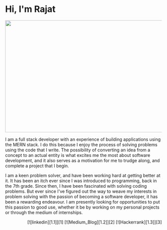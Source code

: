 # Hi, I'm Rajat

<img src= "https://media.giphy.com/media/XEfobFYazqawdjLt6y/giphy.gif" width="640" height="360"/>

I am a full stack developer with an experience of building applications using the MERN stack. I do this because I enjoy the process of solving problems using the code that I write. The possibility of converting an idea from a concept to an actual entity is what excites me the most about software development, and it also serves as a motivation for me to trudge along, and complete a project that I begin.

I am a keen problem solver, and have been working hard at getting better at it. It has been an itch ever since I was introduced to programming, back in the 7th grade. Since then, I have been fascinated with solving coding problems. But ever since I've figured out the way to weave my interests in problem solving with the passion of becoming a software developer, it has been a rewarding endeavour. I am presently looking for opportunities to put this passion to good use, whether it be by working on my personal projects or through the medium of internships.

<div style="text-align: right">[![linkedin][1.1]][1] [![Medium_Blog][1.2]][2] [![Hackerrank][1.3]][3]</div>

[1.1]: https://img.techpowerup.org/200712/linkedin048-60x60.png
[1]: https://www.linkedin.com/in/rajat--m
[1.2]: https://img.techpowerup.org/200712/medium-60x60.png
[2]: https://medium.com/@rajat_m
[1.3]: https://img.techpowerup.org/200712/hackerrank-60x60.png
[3]: https://www.hackerrank.com/Rajat_M
